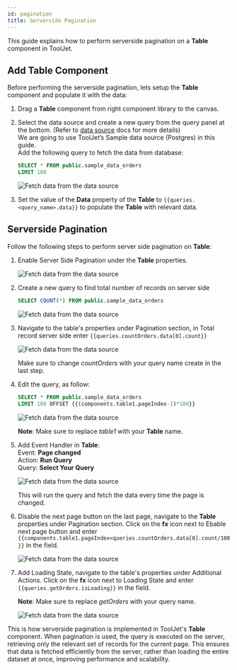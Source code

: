 ```yaml
---
id: pagination
title: Serverside Pagination
---
```


This guide explains how to perform serverside pagination on a **Table** component in ToolJet.

<div style={{paddingTop:'24px'}}>

## Add Table Component

Before performing the serverside pagination, lets setup the **Table** component and populate it with the data:

1. Drag a **Table** component from right component library to the canvas.
2. Select the data source and create a new query from the query panel at the bottom. (Refer to [data source](/docs/data-sources/overview) docs for more details) <br/>
    We are going to use ToolJet’s Sample data source (Postgres) in this guide.<br/>
    Add the following query to fetch the data from database:

    ```sql
    SELECT * FROM public.sample_data_orders
    LIMIT 100
    ```

    <img className="screenshot-full" src="/img/widgets/table/serverside-operations/fetch-data-query.png" alt="Fetch data from the data source" />

3. Set the value of the **Data** property of the **Table** to `{{queries.<query_name>.data}}` to populate the **Table** with relevant data.

</div>

<div style={{paddingTop:'24px'}}>

## Serverside Pagination

Follow the following steps to perform server side pagination on **Table**:

1. Enable Server Side Pagination under the **Table** properties.
    
    <img className="screenshot-full" src="/img/widgets/table/serverside-operations/pagiation-property.png" alt="Fetch data from the data source" />
    
2. Create a new query to find total number of records on server side
    
    ```sql
    SELECT COUNT(*) FROM public.sample_data_orders
    ```
    
    <img className="screenshot-full" src="/img/widgets/table/serverside-operations/pagiation-count.png" alt="Fetch data from the data source" />
    
3. Navigate to the table's properties under Pagination section, in Total record server side enter `{{queries.countOrders.data[0].count}}` 
    
    <img className="screenshot-full" src="/img/widgets/table/serverside-operations/pagiation-total-record.png" alt="Fetch data from the data source" />
    
    Make sure to change *countOrders* with your query name create in the last step.
    
4. Edit the query, as follow:
    
    ```sql
    SELECT * FROM public.sample_data_orders
    LIMIT 100 OFFSET {{(components.table1.pageIndex-1)*100}}
    ```
    
    <img className="screenshot-full" src="/img/widgets/table/serverside-operations/pagiation-query.png" alt="Fetch data from the data source" />
    
    **Note**: Make sure to replace *table1* with your **Table** name.
    
5. Add Event Handler in **Table**:<br/>
    Event: **Page changed**<br/>
    Action: **Run Query**<br/>
    Query: **Select Your Query**
    
    <img className="screenshot-full" src="/img/widgets/table/serverside-operations/pagiation-eh.png" alt="Fetch data from the data source" />
    
    This will run the query and fetch the data every time the page is changed.
    
6. Disable the next page button on the last page, navigate to the **Table** properties under Pagination section. Click on the **fx** icon next to Ebable next page button and enter `{{components.table1.pageIndex<queries.countOrders.data[0].count/100}}` in the field.
    
    <img className="screenshot-full" src="/img/widgets/table/serverside-operations/pagiation-next-page.png" alt="Fetch data from the data source" />
    
7. Add Loading State, navigate to the table's properties under Additional Actions. Click on the **fx** icon next to Loading State and enter `{{queries.getOrders.isLoading}}` in the field.
    
    **Note**: Make sure to replace *getOrders* with your query name.
    
    <img className="screenshot-full" src="/img/widgets/table/serverside-operations/pagiation-loading.png" alt="Fetch data from the data source" />

This is how serverside pagination is implemented in ToolJet's **Table** component. When pagination is used, the query is executed on the server, retrieving only the relevant set of records for the current page. This ensures that data is fetched efficiently from the server, rather than loading the entire dataset at once, improving performance and scalability.

</div>

